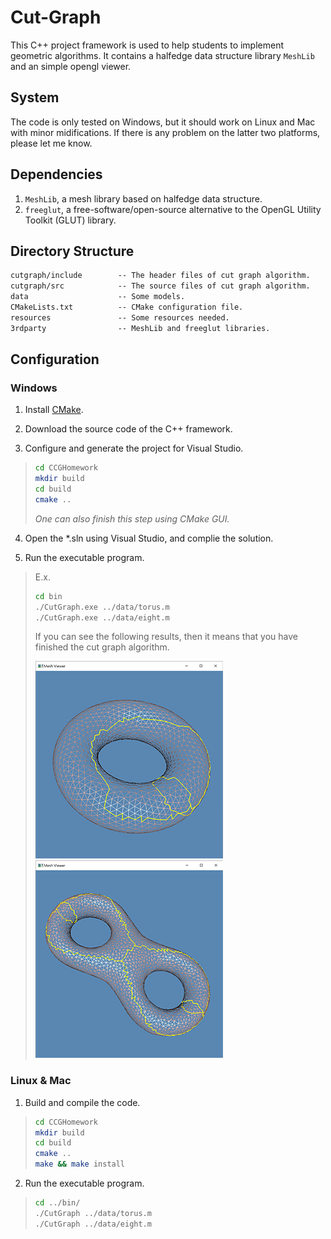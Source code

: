 # Cut-Graph

This C++ project framework is used to help students to implement geometric algorithms. It contains a halfedge data structure library `MeshLib` and an simple opengl viewer.

## System

The code is only tested on Windows, but it should work on Linux and Mac with minor midifications. If there is any problem on the latter two platforms, please let me know.

## Dependencies
 
1. `MeshLib`, a mesh library based on halfedge data structure.
2. `freeglut`, a free-software/open-source alternative to the OpenGL Utility Toolkit (GLUT) library.

## Directory Structure

``` txt
cutgraph/include        -- The header files of cut graph algorithm.
cutgraph/src            -- The source files of cut graph algorithm. 
data                    -- Some models.
CMakeLists.txt          -- CMake configuration file.
resources               -- Some resources needed.
3rdparty                -- MeshLib and freeglut libraries.
```

## Configuration

### Windows

1. Install [CMake](https://cmake.org/download/).

2. Download the source code of the C++ framework.

3. Configure and generate the project for Visual Studio.

> ``` bash
> cd CCGHomework
> mkdir build
> cd build
> cmake ..
> ```
> *One can also finish this step using CMake GUI.*

4. Open the \*.sln using Visual Studio, and complie the solution.

5. Run the executable program.
> E.x. 
> ``` bash
> cd bin
> ./CutGraph.exe ../data/torus.m
> ./CutGraph.exe ../data/eight.m
> ```
> If you can see the following results, then it means that you have finished the cut graph algorithm. 
> 
> ![Cut graph of torus](resources/torus_cut_graph.png) ![Cut graph of eight](resources/eight_cut_graph.png)

### Linux & Mac

1. Build and compile the code.

> ``` bash
> cd CCGHomework
> mkdir build
> cd build
> cmake ..
> make && make install
> ```

2. Run the executable program.

> ``` bash
> cd ../bin/
> ./CutGraph ../data/torus.m
> ./CutGraph ../data/eight.m 
> ```

